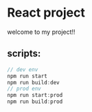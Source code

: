# React project
welcome to my project!!

## scripts:

```js
// dev env
npm run start
npm run build:dev
// prod env
npm run start:prod
npm run build:prod
```